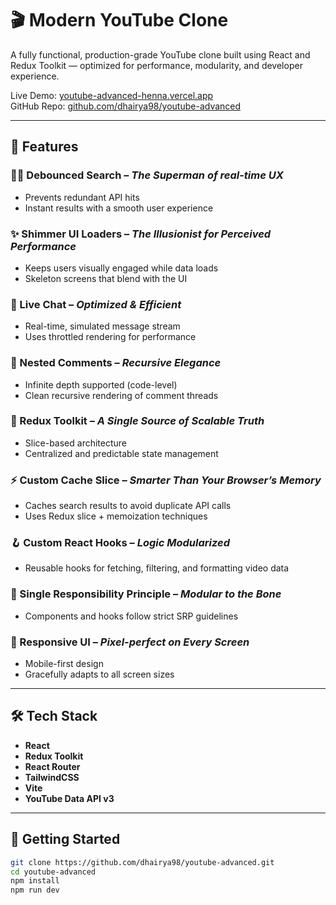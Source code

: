 # 🎬 Modern YouTube Clone

A fully functional, production-grade YouTube clone built using React and Redux Toolkit — optimized for performance, modularity, and developer experience.

Live Demo: [youtube-advanced-henna.vercel.app](https://youtube-advanced-henna.vercel.app/)  
GitHub Repo: [github.com/dhairya98/youtube-advanced](https://github.com/dhairya98/youtube-advanced)

---

## 🚀 Features

### 🦸‍♂️ Debounced Search – _The Superman of real-time UX_

- Prevents redundant API hits
- Instant results with a smooth user experience

### ✨ Shimmer UI Loaders – _The Illusionist for Perceived Performance_

- Keeps users visually engaged while data loads
- Skeleton screens that blend with the UI

### 💬 Live Chat – _Optimized & Efficient_

- Real-time, simulated message stream
- Uses throttled rendering for performance

### 🧵 Nested Comments – _Recursive Elegance_

- Infinite depth supported (code-level)
- Clean recursive rendering of comment threads

### 🔄 Redux Toolkit – _A Single Source of Scalable Truth_

- Slice-based architecture
- Centralized and predictable state management

### ⚡ Custom Cache Slice – _Smarter Than Your Browser’s Memory_

- Caches search results to avoid duplicate API calls
- Uses Redux slice + memoization techniques

### 🪝 Custom React Hooks – _Logic Modularized_

- Reusable hooks for fetching, filtering, and formatting video data

### 🧩 Single Responsibility Principle – _Modular to the Bone_

- Components and hooks follow strict SRP guidelines

### 📱 Responsive UI – _Pixel-perfect on Every Screen_

- Mobile-first design
- Gracefully adapts to all screen sizes

---

## 🛠️ Tech Stack

- **React**
- **Redux Toolkit**
- **React Router**
- **TailwindCSS**
- **Vite**
- **YouTube Data API v3**

---

## 🧪 Getting Started

```bash
git clone https://github.com/dhairya98/youtube-advanced.git
cd youtube-advanced
npm install
npm run dev
```
